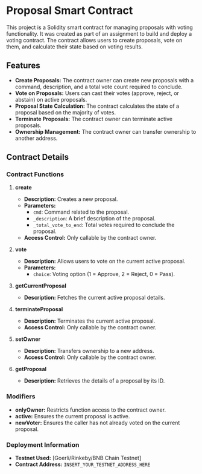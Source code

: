 # Proposal Smart Contract

This project is a Solidity smart contract for managing proposals with voting functionality. It was created as part of an assignment to build and deploy a voting contract. The contract allows users to create proposals, vote on them, and calculate their state based on voting results.

## Features

- **Create Proposals:** The contract owner can create new proposals with a command, description, and a total vote count required to conclude.
- **Vote on Proposals:** Users can cast their votes (approve, reject, or abstain) on active proposals.
- **Proposal State Calculation:** The contract calculates the state of a proposal based on the majority of votes.
- **Terminate Proposals:** The contract owner can terminate active proposals.
- **Ownership Management:** The contract owner can transfer ownership to another address.

## Contract Details

### **Contract Functions**

1. **create**
   - **Description:** Creates a new proposal.
   - **Parameters:**
     - `cmd`: Command related to the proposal.
     - `_description`: A brief description of the proposal.
     - `_total_vote_to_end`: Total votes required to conclude the proposal.
   - **Access Control:** Only callable by the contract owner.

2. **vote**
   - **Description:** Allows users to vote on the current active proposal.
   - **Parameters:**
     - `choice`: Voting option (1 = Approve, 2 = Reject, 0 = Pass).

3. **getCurrentProposal**
   - **Description:** Fetches the current active proposal details.

4. **terminateProposal**
   - **Description:** Terminates the current active proposal.
   - **Access Control:** Only callable by the contract owner.

5. **setOwner**
   - **Description:** Transfers ownership to a new address.
   - **Access Control:** Only callable by the contract owner.

6. **getProposal**
   - **Description:** Retrieves the details of a proposal by its ID.

### **Modifiers**
- **onlyOwner:** Restricts function access to the contract owner.
- **active:** Ensures the current proposal is active.
- **newVoter:** Ensures the caller has not already voted on the current proposal.

### **Deployment Information**
- **Testnet Used:** [Goerli/Rinkeby/BNB Chain Testnet]  
- **Contract Address:** `INSERT_YOUR_TESTNET_ADDRESS_HERE`
